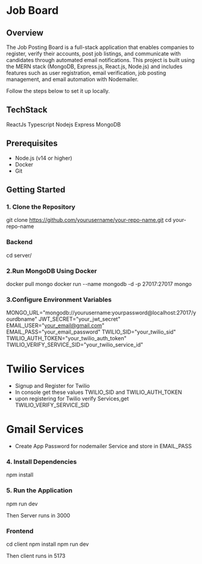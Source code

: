 # Job Board

## Overview
The Job Posting Board is a full-stack application that enables companies to register, verify their accounts, post job listings, and communicate with candidates through automated email notifications. This project is built using the MERN stack (MongoDB, Express.js, React.js, Node.js) and includes features such as user registration, email verification, job posting management, and email automation with Nodemailer.

Follow the steps below to set it up locally.

## TechStack
ReactJs
Typescript
Nodejs
Express
MongoDB

## Prerequisites
- Node.js (v14 or higher)
- Docker
- Git

## Getting Started

### 1. Clone the Repository
git clone https://github.com/yourusername/your-repo-name.git
cd your-repo-name

### Backend
cd server/
### 2.Run MongoDB Using Docker
docker pull mongo
docker run --name mongodb -d -p 27017:27017  mongo

### 3.Configure Environment Variables
MONGO_URL="mongodb://yourusername:yourpassword@localhost:27017/yourdbname"
JWT_SECRET="your_jwt_secret"
EMAIL_USER="your_email@gmail.com"
EMAIL_PASS="your_email_password"
TWILIO_SID="your_twilio_sid"
TWILIO_AUTH_TOKEN="your_twilio_auth_token"
TWILIO_VERIFY_SERVICE_SID="your_twilio_service_id"

# Twilio Services 
- Signup and Register for Twilio
- In console get these values TWILIO_SID and TWILIO_AUTH_TOKEN
- upon registering for Twilio verify Services,get TWILIO_VERIFY_SERVICE_SID

# Gmail Services
- Create App Password for nodemailer Service and store in EMAIL_PASS

### 4. Install Dependencies
npm install

### 5. Run the Application
npm run dev

Then Server runs in 3000

### Frontend

cd client
npm install
npm run dev

Then client runs in 5173





